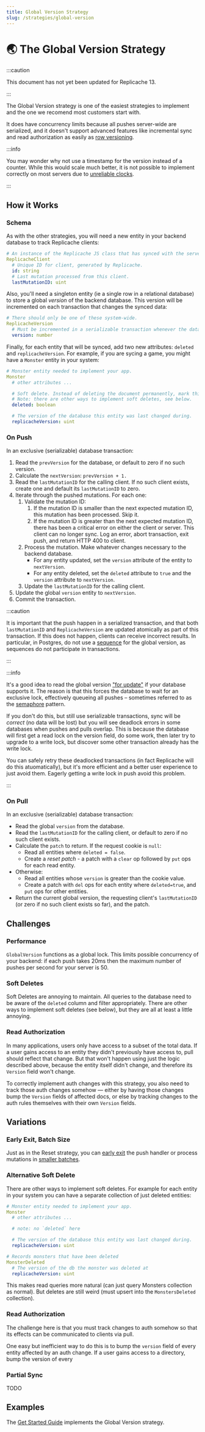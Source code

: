 ```yaml
---
title: Global Version Strategy
slug: /strategies/global-version
---
```


# 🌏 The Global Version Strategy

:::caution

This document has not yet been updated for Replicache 13.

:::

The Global Version strategy is one of the easiest strategies to implement and the one we recomend most customers start with.

It does have concurrency limits because all pushes server-wide are serialized, and it doesn't support advanced features like incremental sync and read authorization as easily as [row versioning](/strategies/row-version).

:::info

You may wonder why not use a timestamp for the version instead of a counter. While this would scale much better, it is not possible to implement correctly on most servers due to [unreliable clocks](https://www.ics.uci.edu/~cs230/lectures20/distrsyslectureset2-win20.pdf).

:::

## How it Works

### Schema

As with the other strategies, you will need a new entity in your backend database to track Replicache clients:

```yaml
# An instance of the Replicache JS class that has synced with the server.
ReplicacheClient
  # Unique ID for client, generated by Replicache.
  id: string
  # Last mutation processed from this client.
  lastMutationID: uint
```

Also, you'll need a singleton entity (ie a single row in a relational database) to store a global _version_ of the backend database. This version will be incremented on each transaction that changes the synced data:

```yaml
# There should only be one of these system-wide.
ReplicacheVersion
  # Must be incremented in a serializable transaction whenever the database changes.
  version: number
```

Finally, for each entity that will be synced, add two new attributes: `deleted` and `replicacheVersion`. For example, if you are sycing a game, you might have a `Monster` entity in your system:

```yaml
# Monster entity needed to implement your app.
Monster
  # other attributes ...

  # Soft delete. Instead of deleting the document permanently, mark this as true.
  # Note: there are other ways to implement soft deletes, see below.
  deleted: boolean

  # The version of the database this entity was last changed during.
  replicacheVersion: uint
```

### On Push

In an exclusive (serializable) database transaction:

<ol>
  <li>Read the <code>prevVersion</code> for the database, or default to zero if no such version.</li>
  <li>Calculate the <code>nextVersion</code>: <code>prevVersion + 1.</code></li>
  <li>Read the <code>lastMutationID</code> for the calling client. If no such client exists, create one and default its <code>lastMutationID</code> to zero.</li>
  <li>Iterate through the pushed mutations. For each one:
      <ol>
          <li>Validate the mutation ID:
              <ol>
                  <li>If the mutation ID is smaller than the next expected mutation ID, this mutation has been processed. Skip it.</li>
                  <li>If the mutation ID is greater than the next expected mutation ID, there has been a critical error on either the client or server. This client can no longer sync. Log an error, abort transaction, exit push, and return HTTP 400 to client.</li>
              </ol>
          </li>
          <li>Process the mutation. Make whatever changes necessary to the backend database.
            <ul>
              <li>For any entity updated, set the <code>version</code> attribute of the entity to <code>nextVersion</code>.</li>
              <li>For any entity deleted, set the <code>deleted</code> attribute to <code>true</code> and the <code>version</code> attribute to <code>nextVersion</code>.</li>
            </ul>
          </li>
          <li>Update the <code>lastMutationID</code> for the calling client.</li>
      </ol>
  </li>
  <li>Update the global <code>version</code> entity to <code>nextVersion</code>.</li>
  <li>Commit the transaction.</li>
</ol>

:::caution

It is important that the push happen in a serialized transaction, and that both `lastMutationID` and `ReplicacheVersion` are updated atomically as part of this transaction. If this does not happen, clients can receive incorrect results. In particular, in Postgres, do not use a [sequence](https://www.postgresql.org/docs/current/sql-createsequence.html) for the global version, as sequences do not participate in transactions.

:::

:::info

It's a good idea to read the global version ["for update"](https://dev.mysql.com/doc/refman/8.0/en/innodb-locking-reads.html) if your database supports it. The reason is that this forces the database to wait for an exclusive lock, effectively queueing all pushes – sometimes referred to as the [semaphore](https://dev.mysql.com/doc/refman/5.7/en/innodb-deadlocks-handling.html) pattern.

If you don't do this, but still use serializable transactions, sync will be _correct_ (no data will be lost) but you will see deadlock errors in some databases when pushes and pulls overlap. This is because the database will first get a read lock on the version field, do some work, then later try to upgrade to a write lock, but discover some other transaction already has the write lock.

You can safely retry these deadlocked transactions (in fact Replicache will do this atuomatically), but it's more efficient and a better user experience to just avoid them. Eagerly getting a write lock in push avoid this problem.

:::

### On Pull

In an exclusive (serializable) database transaction:

<ul>
  <li>Read the global <code>version</code> from the database.</li>
  <li>Read the <code>lastMutationID</code> for the calling client, or default to zero if no such client exists.</li>
  <li>Calculate the <code>patch</code> to return. If the request cookie is <code>null</code>:
    <ul>
      <li>Read all entities where <code>deleted = false</code>.</li>
      <li>Create a <em>reset patch</em> - a patch with a <code>clear</code> op followed by <code>put</code> ops for each read entity.</li>
    </ul>
  </li>
  <li>Otherwise:
    <ul>
      <li>Read all entities whose <code>version</code> is greater than the cookie value.</li>
      <li>Create a patch with <code>del</code> ops for each entity where <code>deleted=true</code>, and <code>put</code> ops for other entities.</li>
    </ul>
  </li>
  <li>Return the current global version, the requesting client's <code>lastMutationID</code> (or zero if no such client exists so far), and the patch.</li>
</ul>

## Challenges

### Performance

`GlobalVersion` functions as a global lock. This limits possible concurrency of your backend: if each push takes 20ms then the maximum number of pushes per second for your server is 50.

### Soft Deletes

Soft Deletes are annoying to maintain. All queries to the database need to be aware of the `deleted` column and filter appropriately. There are other ways to implement soft deletes (see below), but they are all at least a little annoying.

### Read Authorization

In many applications, users only have access to a subset of the total data. If a user gains access to an entity they didn't previously have access to, pull should reflect that change. But that won't happen using just the logic described above, because the entity itself didn't change, and therefore its `Version` field won't change.

To correctly implement auth changes with this strategy, you also need to track those auth changes somehow — either by having those changes bump the `Version` fields of affected docs, or else by tracking changes to the auth rules themselves with their own `Version` fields.

## Variations

### Early Exit, Batch Size

Just as in the Reset strategy, you can [early exit](./reset#early-exit) the push handler or process mutations in [smaller batches](./reset#batch-size).

### Alternative Soft Delete

There are other ways to implement soft deletes. For example for each entity in your system you can have a separate collection of just deleted entities:

```yaml
# Monster entity needed to implement your app.
Monster
  # other attributes ...

  # note: no `deleted` here

  # The version of the database this entity was last changed during.
  replicacheVersion: uint

# Records monsters that have been deleted
MonsterDeleted
  # The version of the db the monster was deleted at
  replicacheVersion: uint
```

This makes read queries more natural (can just query Monsters collection as normal). But deletes are still weird (must upsert into the `MonstersDeleted` collection).

### Read Authorization

The challenge here is that you must track changes to auth somehow so that its effects can be communicated to clients via pull.

One easy but inefficient way to do this is to bump the `version` field of every entity affected by an auth change. If a user gains access to a directory, bump the version of every

### Partial Sync

TODO

## Examples

The [Get Started Guide](/byob/remote-database) implements the Global Version strategy.
